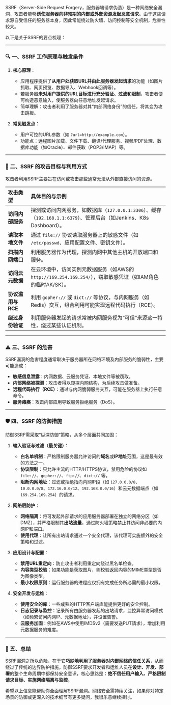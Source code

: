 SSRF（Server-Side Request Forgery，服务器端请求伪造）是一种网络安全漏洞，攻击者能够**诱使服务器向非预期的内部或外部资源发起恶意请求**。由于这些请求源自受信任的服务器本身，因此常能绕过防火墙、访问控制等安全机制，危害性较大。

以下是关于SSRF的要点梳理：

---

### 🔍 一、SSRF 工作原理与触发条件

1.  **核心原理**：
    *   应用程序提供了**从用户处获取URL并由此服务器发起请求**的功能（如图片抓取、网页预览、数据导入、Webhook回调等）。
    *   若服务器**未对用户提供的URL目标进行充分验证、过滤和限制**，攻击者便可构造恶意输入，使服务器向任意地址发起请求。
    *   简单理解：攻击者利用了服务器对其“内部网络身份”的信任，将其变为攻击跳板。

2.  **常见触发点**：
    *   用户可控的URL参数（如 `?url=http://example.com`）。
    *   功能点：远程图片加载、文件下载、翻译/代理服务、视频/PDF处理、数据库功能（如Oracle）、邮件获取（POP3/IMAP）等。

---

### 🎯 二、SSRF 的攻击目标与利用方式

攻击者利用SSRF主要旨在访问或攻击那些通常无法从外部直接访问的资源。

| **攻击类型**         | **具体目的与示例**                                                                                               |
| :------------------- | :--------------------------------------------------------------------------------------------------------------- |
| **访问内部服务**     | 探测或访问内网服务，如数据库（`127.0.0.1:3306`）、缓存（`192.168.1.1:6379`）、管理后台（如Jenkins、K8s Dashboard）。 |
| **读取本地文件**     | 通过 `file://` 协议读取服务器上的敏感文件（如 `/etc/passwd`、应用配置文件、密钥文件）。                  |
| **扫描内网端口**     | 利用服务器作为代理，探测内网中其他主机的开放端口和服务。                                             |
| **访问云元数据**     | 在云环境中，访问实例元数据服务（如AWS的 `http://169.254.169.254/`），窃取敏感凭证（如IAM角色的临时AK/SK）。 |
| **协议滥用与RCE**    | 利用 `gopher://` 或 `dict://` 等协议，与内网服务（如Redis）交互，组合利用可能实现远程代码执行（RCE）。        |
| **绕过身份验证**     | 利用服务器发起的请求常被内网服务视为“可信”来源这一特性，绕过某些认证机制。                               |

---

### ⚠️ 三、SSRF 的危害

SSRF漏洞的危害程度通常取决于服务器所在网络环境及内部服务的脆弱性，主要可能造成：
*   **敏感信息泄露**：内网数据、云服务凭证、本地文件等被窃取。
*   **内部网络被探测**：攻击者得以窥探内网结构，为后续攻击做准备。
*   **远程代码执行（RCE）**：通过与内网脆弱服务交互，可能在服务器上执行任意命令。
*   **服务瘫痪**：攻击内部应用导致服务拒绝服务（DoS）。

---

### 🛡️ 四、SSRF 的防御措施

防御SSRF需采取“纵深防御”策略，从多个层面共同加固：

1.  **输入验证与过滤（最关键）**：
    *   **白名单机制**：严格限制服务器允许访问的**域名**或**IP地址**范围，这是最有效的方法之一。
    *   **协议限制**：只允许主流的HTTP/HTTPS协议，禁用危险的协议如 `file://`、`gopher://`、`ftp://`、`dict://` 等。
    *   **阻断内网地址**：过滤或拒绝指向内网IP段（如 `127.0.0.0/8`、`10.0.0.0/8`、`172.16.0.0/12`、`192.168.0.0/16`）和云元数据端点（如`169.254.169.254`）的请求。

2.  **网络层防护**：
    *   **网络隔离**：将可发起外部请求的应用服务器部署在独立的网络分区（如DMZ），并严格限制其**出站流量**，通过防火墙策略禁止其访问非必要的内网IP和端口。
    *   **使用代理**：让所有出站请求通过一个安全代理，该代理可实施额外的安全策略和过滤。

3.  **应用设计与配置**：
    *   **禁用URL重定向**：防止攻击者利用重定向绕过黑名单检查。
    *   **内容类型校验**：如果功能是获取图片，则校验返回内容的MIME类型是否为图像类型。
    *   **最小权限原则**：运行服务器的进程应仅拥有完成任务所必需的最小权限。

4.  **安全开发与运维**：
    *   **使用安全的库**：一些成熟的HTTP客户端库能提供更好的安全控制。
    *   **日志记录与监控**：记录所有由服务器发起的出站请求，监控异常访问模式（如频繁访问内网IP、元数据地址），并设置告警。
    *   **云服务加固**：例如在AWS中使用IMDSv2（需要发送PUT请求），增加利用元数据服务的难度。

---

### 💎 五、总结

SSRF漏洞之所以危险，在于它**巧妙地利用了服务器对内部网络的信任关系**，从而绕过了传统的边界防护措施。防御SSRF要求开发者和运维人员在**设计、开发、部署**的整个生命周期中都保持安全意识，核心思路是：**绝不信任用户输入、严格限制请求目标、实施网络隔离与监控**。

希望以上信息能帮助你全面理解SSRF漏洞。网络安全需持续关注，如果你对特定场景的防御或更深入的技术细节有更多疑问，我很乐意继续探讨。

